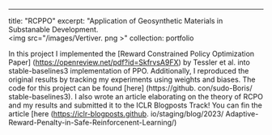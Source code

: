 ---
title: "RCPPO"
excerpt: "Application of Geosynthetic Materials in Substanable Development. <br/><img src="/images/Vertiver. png >"
collection: portfolio

In this project I implemented the [Reward Constrained Policy Optimization Paper] (https://openreview.net/pdf?id=SkfrvsA9FX) by
Tessler et al. into stable-baselines3 implementation of PPO.
Additionally, I reproduced the original results by tracking my experiments using weights and biases. The code for this project
can be found [here] (https://github. con/sudo-Boris/ stable-baselines3). I also wrote an article elaborating on the
theory of RCPO and my results and submitted it to the ICLR Blogposts Track! You can fin the article [here (https://iclr-blogposts.github. io/staging/blog/2023/
Adaptive-Reward-Penalty-in-Safe-Reinforcenent-Learning/)
